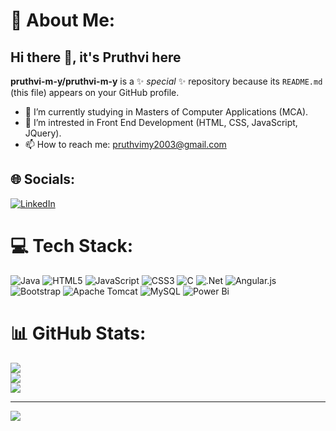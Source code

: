 # 💫 About Me:
## Hi there 👋, it's Pruthvi here
**pruthvi-m-y/pruthvi-m-y** is a ✨ _special_ ✨ repository because its `README.md` (this file) appears on your GitHub profile.

- 🔭 I’m currently studying in Masters of Computer Applications (MCA).
- 🌱 I’m intrested in Front End Development (HTML, CSS, JavaScript, JQuery).
- 📫 How to reach me: pruthvimy2003@gmail.com 

## 🌐 Socials:
[![LinkedIn](https://img.shields.io/badge/LinkedIn-%230077B5.svg?logo=linkedin&logoColor=white)](https://linkedin.com/in/pruthvi-m-y-503473201) 

# 💻 Tech Stack:
![Java](https://img.shields.io/badge/java-%23ED8B00.svg?style=for-the-badge&logo=openjdk&logoColor=white) ![HTML5](https://img.shields.io/badge/html5-%23E34F26.svg?style=for-the-badge&logo=html5&logoColor=white) ![JavaScript](https://img.shields.io/badge/javascript-%23323330.svg?style=for-the-badge&logo=javascript&logoColor=%23F7DF1E) ![CSS3](https://img.shields.io/badge/css3-%231572B6.svg?style=for-the-badge&logo=css3&logoColor=white) ![C](https://img.shields.io/badge/c-%2300599C.svg?style=for-the-badge&logo=c&logoColor=white) ![.Net](https://img.shields.io/badge/.NET-5C2D91?style=for-the-badge&logo=.net&logoColor=white) ![Angular.js](https://img.shields.io/badge/angular.js-%23E23237.svg?style=for-the-badge&logo=angularjs&logoColor=white) ![Bootstrap](https://img.shields.io/badge/bootstrap-%238511FA.svg?style=for-the-badge&logo=bootstrap&logoColor=white) ![Apache Tomcat](https://img.shields.io/badge/apache%20tomcat-%23F8DC75.svg?style=for-the-badge&logo=apache-tomcat&logoColor=black) ![MySQL](https://img.shields.io/badge/mysql-4479A1.svg?style=for-the-badge&logo=mysql&logoColor=white) ![Power Bi](https://img.shields.io/badge/power_bi-F2C811?style=for-the-badge&logo=powerbi&logoColor=black)
# 📊 GitHub Stats:
![](https://github-readme-stats.vercel.app/api?username=pruthvi-m-y&theme=dark&hide_border=false&include_all_commits=false&count_private=false)<br/>
![](https://github-readme-streak-stats.herokuapp.com/?user=pruthvi-m-y&theme=dark&hide_border=false)<br/>
![](https://github-readme-stats.vercel.app/api/top-langs/?username=pruthvi-m-y&theme=dark&hide_border=false&include_all_commits=false&count_private=false&layout=compact)

---
[![](https://visitcount.itsvg.in/api?id=pruthvi-m-y&icon=0&color=0)](https://visitcount.itsvg.in)

<!-- Proudly created with GPRM ( https://gprm.itsvg.in ) -->
